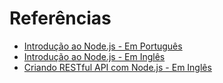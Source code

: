 # Referências

  - [Introdução ao Node.js - Em Português](https://www.youtube.com/playlist?list=PLQCmSnNFVYnTFo60Bt972f8HA4Td7WKwq)
  - [Introdução ao Node.js - Em Inglês](https://www.youtube.com/playlist?list=PL55RiY5tL51oGJorjEgl6NVeDbx_fO5jR)
  - [Criando RESTful API com Node.js - Em Inglês](https://www.youtube.com/watch?v=0oXYLzuucwE&list=PL55RiY5tL51q4D-B63KBnygU6opNPFk_q)
